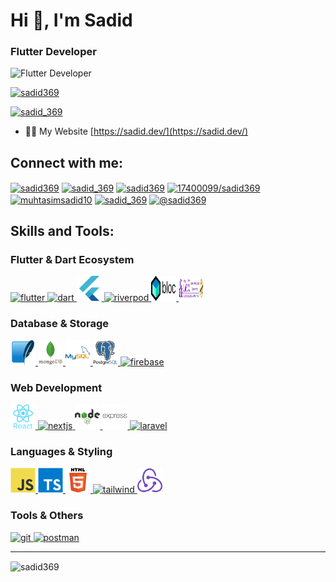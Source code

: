 # Hi 👋, I'm Sadid
### Flutter Developer

![Flutter Developer](https://github.com/sadid369/sadid369/blob/main/Modern%20Minimal%20Technology%20Background%20Banner.png)

<p align="left"> <a href="https://github.com/ryo-ma/github-profile-trophy"><img src="https://github-profile-trophy.vercel.app/?username=sadid369" alt="sadid369" /></a> </p>

<p align="left"> <a href="https://twitter.com/sadid_369" target="blank"><img src="https://img.shields.io/twitter/follow/sadid_369?logo=twitter&style=for-the-badge" alt="sadid_369" /></a> </p>

- 👨‍💻 My Website [https://sadid.dev/](https://sadid.dev/)

## Connect with me:
<p align="left">
<a href="https://dev.to/sadid369" target="blank"><img align="center" src="https://raw.githubusercontent.com/rahuldkjain/github-profile-readme-generator/master/src/images/icons/Social/devto.svg" alt="sadid369" height="30" width="40" /></a>
<a href="https://twitter.com/sadid_369" target="blank"><img align="center" src="https://raw.githubusercontent.com/rahuldkjain/github-profile-readme-generator/master/src/images/icons/Social/twitter.svg" alt="sadid_369" height="30" width="40" /></a>
<a href="https://linkedin.com/in/sadid369" target="blank"><img align="center" src="https://raw.githubusercontent.com/rahuldkjain/github-profile-readme-generator/master/src/images/icons/Social/linked-in-alt.svg" alt="sadid369" height="30" width="40" /></a>
<a href="https://stackoverflow.com/users/17400099/sadid369" target="blank"><img align="center" src="https://raw.githubusercontent.com/rahuldkjain/github-profile-readme-generator/master/src/images/icons/Social/stack-overflow.svg" alt="17400099/sadid369" height="30" width="40" /></a>
<a href="https://fb.com/muhtasimsadid10" target="blank"><img align="center" src="https://raw.githubusercontent.com/rahuldkjain/github-profile-readme-generator/master/src/images/icons/Social/facebook.svg" alt="muhtasimsadid10" height="30" width="40" /></a>
<a href="https://instagram.com/sadid_369" target="blank"><img align="center" src="https://raw.githubusercontent.com/rahuldkjain/github-profile-readme-generator/master/src/images/icons/Social/instagram.svg" alt="sadid_369" height="30" width="40" /></a>
<a href="https://medium.com/@sadid369" target="blank"><img align="center" src="https://raw.githubusercontent.com/rahuldkjain/github-profile-readme-generator/master/src/images/icons/Social/medium.svg" alt="@sadid369" height="30" width="40" /></a>
</p>

## Skills and Tools:

### Flutter & Dart Ecosystem
<p align="left">
  <a href="https://flutter.dev" target="_blank" rel="noreferrer"> 
    <img src="https://www.vectorlogo.zone/logos/flutterio/flutterio-icon.svg" alt="flutter" width="40" height="40"/> 
  </a>
  <a href="https://dart.dev" target="_blank" rel="noreferrer"> 
    <img src="https://www.vectorlogo.zone/logos/dartlang/dartlang-icon.svg" alt="dart" width="40" height="40"/> 
  </a>
  <a href="https://pub.dev/packages/provider" target="_blank" rel="noreferrer"> 
    <img src="https://raw.githubusercontent.com/devicons/devicon/master/icons/flutter/flutter-original.svg" alt="provider" width="40" height="40"/> 
  </a>
  <a href="https://pub.dev/packages/riverpod" target="_blank" rel="noreferrer"> 
    <img src="https://riverpod.dev/img/logo.svg" alt="riverpod" width="40" height="40"/> 
  </a>
  <a href="https://bloclibrary.dev" target="_blank" rel="noreferrer"> 
    <img src="https://raw.githubusercontent.com/felangel/bloc/master/assets/logos/bloc.png" alt="bloc" width="40" height="40"/> 
  </a>
  <a href="https://pub.dev/packages/get" target="_blank" rel="noreferrer"> 
    <img src="https://raw.githubusercontent.com/jonataslaw/getx-community/master/get.png" alt="getx" width="40" height="40"/> 
  </a>
</p>

### Database & Storage
<p align="left">
  <a href="https://pub.dev/packages/sqflite" target="_blank" rel="noreferrer"> 
    <img src="https://raw.githubusercontent.com/devicons/devicon/master/icons/sqlite/sqlite-original.svg" alt="sqflite" width="40" height="40"/> 
  </a>
  <a href="https://www.mongodb.com/" target="_blank" rel="noreferrer"> 
    <img src="https://raw.githubusercontent.com/devicons/devicon/master/icons/mongodb/mongodb-original-wordmark.svg" alt="mongodb" width="40" height="40"/> 
  </a>
  <a href="https://www.mysql.com/" target="_blank" rel="noreferrer"> 
    <img src="https://raw.githubusercontent.com/devicons/devicon/master/icons/mysql/mysql-original-wordmark.svg" alt="mysql" width="40" height="40"/> 
  </a>
  <a href="https://www.postgresql.org" target="_blank" rel="noreferrer"> 
    <img src="https://raw.githubusercontent.com/devicons/devicon/master/icons/postgresql/postgresql-original-wordmark.svg" alt="postgresql" width="40" height="40"/> 
  </a>
  <a href="https://firebase.google.com/" target="_blank" rel="noreferrer"> 
    <img src="https://www.vectorlogo.zone/logos/firebase/firebase-icon.svg" alt="firebase" width="40" height="40"/> 
  </a>
</p>

### Web Development
<p align="left">
  <a href="https://reactjs.org/" target="_blank" rel="noreferrer"> 
    <img src="https://raw.githubusercontent.com/devicons/devicon/master/icons/react/react-original-wordmark.svg" alt="react" width="40" height="40"/> 
  </a>
  <a href="https://nextjs.org/" target="_blank" rel="noreferrer"> 
    <img src="https://cdn.worldvectorlogo.com/logos/nextjs-2.svg" alt="nextjs" width="40" height="40"/> 
  </a>
  <a href="https://nodejs.org" target="_blank" rel="noreferrer"> 
    <img src="https://raw.githubusercontent.com/devicons/devicon/master/icons/nodejs/nodejs-original-wordmark.svg" alt="nodejs" width="40" height="40"/> 
  </a>
  <a href="https://expressjs.com" target="_blank" rel="noreferrer"> 
    <img src="https://raw.githubusercontent.com/devicons/devicon/master/icons/express/express-original-wordmark.svg" alt="express" width="40" height="40"/> 
  </a>
  <a href="https://laravel.com/" target="_blank" rel="noreferrer"> 
    <img src="https://laravel.com/img/logomark.min.svg" alt="laravel" width="40" height="40"/> 
  </a>
</p>

### Languages & Styling
<p align="left">
  <a href="https://developer.mozilla.org/en-US/docs/Web/JavaScript" target="_blank" rel="noreferrer"> 
    <img src="https://raw.githubusercontent.com/devicons/devicon/master/icons/javascript/javascript-original.svg" alt="javascript" width="40" height="40"/> 
  </a>
  <a href="https://www.typescriptlang.org/" target="_blank" rel="noreferrer"> 
    <img src="https://raw.githubusercontent.com/devicons/devicon/master/icons/typescript/typescript-original.svg" alt="typescript" width="40" height="40"/> 
  </a>
  <a href="https://www.w3.org/html/" target="_blank" rel="noreferrer"> 
    <img src="https://raw.githubusercontent.com/devicons/devicon/master/icons/html5/html5-original-wordmark.svg" alt="html5" width="40" height="40"/> 
  </a>
  <a href="https://tailwindcss.com/" target="_blank" rel="noreferrer"> 
    <img src="https://www.vectorlogo.zone/logos/tailwindcss/tailwindcss-icon.svg" alt="tailwind" width="40" height="40"/> 
  </a>
  <a href="https://redux.js.org" target="_blank" rel="noreferrer"> 
    <img src="https://raw.githubusercontent.com/devicons/devicon/master/icons/redux/redux-original.svg" alt="redux" width="40" height="40"/> 
  </a>
</p>

### Tools & Others
<p align="left">
  <a href="https://git-scm.com/" target="_blank" rel="noreferrer"> 
    <img src="https://www.vectorlogo.zone/logos/git-scm/git-scm-icon.svg" alt="git" width="40" height="40"/> 
  </a>
  <a href="https://postman.com" target="_blank" rel="noreferrer"> 
    <img src="https://www.vectorlogo.zone/logos/getpostman/getpostman-icon.svg" alt="postman" width="40" height="40"/> 
  </a>
</p>

---

<p><img align="center" src="https://github-readme-stats.vercel.app/api/top-langs?username=sadid369&show_icons=true&locale=en&layout=compact" alt="sadid369" /></p>
